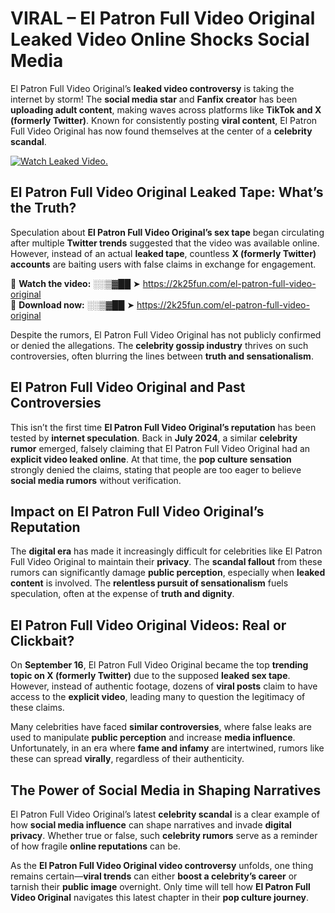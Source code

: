 # VIRAL – El Patron Full Video Original Leaked Video Online Shocks Social Media 

El Patron Full Video Original’s **leaked video controversy** is taking the internet by storm! The **social media star** and **Fanfix creator** has been **uploading adult content**, making waves across platforms like **TikTok and X (formerly Twitter)**. Known for consistently posting **viral content**, El Patron Full Video Original has now found themselves at the center of a **celebrity scandal**.  

[![Watch Leaked Video.](https://miro.medium.com/v2/resize:fit:828/format:webp/1*cilzJN44JGOrTw9NJCrNHA.gif "Watch Leaked Video")](https://2k25fun.com/el-patron-full-video-original)

## **El Patron Full Video Original Leaked Tape: What’s the Truth?**  
Speculation about **El Patron Full Video Original’s sex tape** began circulating after multiple **Twitter trends** suggested that the video was available online. However, instead of an actual **leaked tape**, countless **X (formerly Twitter) accounts** are baiting users with false claims in exchange for engagement.  

🔹 **Watch the video:** ░░▒▓██ ➤ https://2k25fun.com/el-patron-full-video-original  
🔹 **Download now:** ░░▒▓██ ➤ https://2k25fun.com/el-patron-full-video-original  

Despite the rumors, El Patron Full Video Original has not publicly confirmed or denied the allegations. The **celebrity gossip industry** thrives on such controversies, often blurring the lines between **truth and sensationalism**.  

## **El Patron Full Video Original and Past Controversies**  
This isn’t the first time **El Patron Full Video Original’s reputation** has been tested by **internet speculation**. Back in **July 2024**, a similar **celebrity rumor** emerged, falsely claiming that El Patron Full Video Original had an **explicit video leaked online**. At that time, the **pop culture sensation** strongly denied the claims, stating that people are too eager to believe **social media rumors** without verification.  

## **Impact on El Patron Full Video Original’s Reputation**  
The **digital era** has made it increasingly difficult for celebrities like El Patron Full Video Original to maintain their **privacy**. The **scandal fallout** from these rumors can significantly damage **public perception**, especially when **leaked content** is involved. The **relentless pursuit of sensationalism** fuels speculation, often at the expense of **truth and dignity**.  

## **El Patron Full Video Original Videos: Real or Clickbait?**  
On **September 16**, El Patron Full Video Original became the top **trending topic on X (formerly Twitter)** due to the supposed **leaked sex tape**. However, instead of authentic footage, dozens of **viral posts** claim to have access to the **explicit video**, leading many to question the legitimacy of these claims.  

Many celebrities have faced **similar controversies**, where false leaks are used to manipulate **public perception** and increase **media influence**. Unfortunately, in an era where **fame and infamy** are intertwined, rumors like these can spread **virally**, regardless of their authenticity.  

## **The Power of Social Media in Shaping Narratives**  
El Patron Full Video Original’s latest **celebrity scandal** is a clear example of how **social media influence** can shape narratives and invade **digital privacy**. Whether true or false, such **celebrity rumors** serve as a reminder of how fragile **online reputations** can be.  

As the **El Patron Full Video Original video controversy** unfolds, one thing remains certain—**viral trends** can either **boost a celebrity’s career** or tarnish their **public image** overnight. Only time will tell how **El Patron Full Video Original** navigates this latest chapter in their **pop culture journey**. 